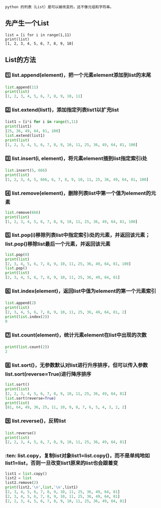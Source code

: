 ```
python 的列表（List）是可以被改变的，这不像元组和字符串。
```

## 先产生一个List
```
list = [i for i in range(1,11)
print(list)
[1, 2, 3, 4, 5, 6, 7, 8, 9, 10]
```

## List的方法
### :one: list.append(element)，把一个元素element添加到list的末尾
```python
list.append(11)
print(list)
[1, 2, 3, 4, 5, 6, 7, 8, 9, 10, 11]
```

### :two: list.extend(list1)，添加指定列表list1以扩充list
```python
list1 = [i*i for i in range(5,11)
print(list1)
[25, 36, 49, 64, 81, 100]
list.extend(list1)
print(list)
[1, 2, 3, 4, 5, 6, 7, 8, 9, 10, 11, 25, 36, 49, 64, 81, 100]
```

### :three: list.insert(i, element)，将元素element插到list指定索引i处
```python
list.insert(5, 666)
print(list)
[1, 2, 3, 4, 5, 666, 6, 7, 8, 9, 10, 11, 25, 36, 49, 64, 81, 100]
```

### :four: list.remove(element)，删除列表list中第一个值为element的元素
```python
list.remove(666)
print(list)
[1, 2, 3, 4, 5, 6, 7, 8, 9, 10, 11, 25, 36, 49, 64, 81, 100]
```

### :five: list.pop(i)移除列表list中指定索引i处的元素，并返回该元素；list.pop()移除list最后一个元素，并返回该元素
```python
list.pop(0)
print(list)
[2, 3, 4, 5, 6, 7, 8, 9, 10, 11, 25, 36, 49, 64, 81, 100]
list.pop()
print(list)
[2, 3, 4, 5, 6, 7, 8, 9, 10, 11, 25, 36, 49, 64, 81]
```

### :six: list.index(element)，返回list中值为element的第一个元素索引
```python
list.append(2)
print(list)
[2, 3, 4, 5, 6, 7, 8, 9, 10, 11, 25, 36, 49, 64, 81, 2]
print(list.index(2))
0
```

### :seven: list.count(element)，统计元素element在list中出现的次数
```python
print(list.count(2))
2
```

### :eight: list.sort()，无参数默认对list进行升序排序，但可以传入参数list.sort(reverse=True)进行降序排序
```python
list.sort()
print(list)
[2, 2, 3, 4, 5, 6, 7, 8, 9, 10, 11, 25, 36, 49, 64, 81]
list.sort(reverse=True)
print(list)
[81, 64, 49, 36, 25, 11, 10, 9, 8, 7, 6, 5, 4, 3, 2, 2]
```

### :nine: list.reverse()，反转list
```python
list.reverse()
print(list)
[2, 2, 3, 4, 5, 6, 7, 8, 9, 10, 11, 25, 36, 49, 64, 81]
```

### :ten: list.copy，复制list对象list1=list.copy()，而不是单纯地如list1=list，否则一旦改变list1原来的list也会跟着变
```python
list1 = list.copy()
list2 = list
list2.remove(2)
print(list2,'\n',list,'\n',list1)
[2, 3, 4, 5, 6, 7, 8, 9, 10, 11, 25, 36, 49, 64, 81]
[2, 3, 4, 5, 6, 7, 8, 9, 10, 11, 25, 36, 49, 64, 81]
[2, 2, 3, 4, 5, 6, 7, 8, 9, 10, 11, 25, 36, 49, 64, 81]
```
